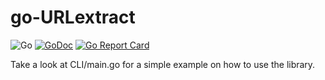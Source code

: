 # go-URLextract
![Go](https://github.com/koffeinsource/go-URLextract/workflows/Go/badge.svg)
[![GoDoc](https://godoc.org/github.com/koffeinsource/go-URLextract?status.svg)](https://pkg.go.dev/github.com/koffeinsource/go-URLextract?tab=doc)
[![Go Report Card](https://goreportcard.com/badge/github.com/koffeinsource/go-URLextract)](https://goreportcard.com/report/github.com/koffeinsource/go-URLextract)

Take a look at CLI/main.go for a simple example on how to use the library.
